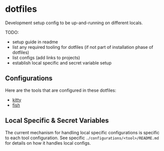 # dotfiles

Development setup config to be up-and-running on different locals.

TODO:
- setup guide in readme
- list any required tooling for dotfiles (if not part of installation phase of dotfiles)
- list configs (add links to projects)
- establish local specific and secret variable setup

## Configurations
Here are the tools that are configured in these dotfiles:
- [kitty](./configurations/kitty/)
- [fish](./configurations/fish)

## Local Specific & Secret Variables
The current mechanism for handling local specific configurations is specific to each tool configuration.
See specific `./configurations/<tool>/README.md` for details on how it handles local configs.
